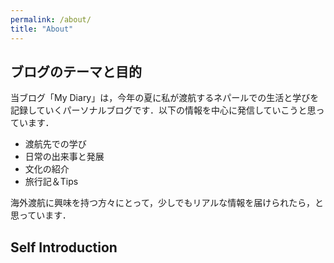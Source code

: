 ```yaml
---
permalink: /about/
title: "About"
---
```


## ブログのテーマと目的
当ブログ「My Diary」は，今年の夏に私が渡航するネパールでの生活と学びを記録していくパーソナルブログです．以下の情報を中心に発信していこうと思っています．

- 渡航先での学び
- 日常の出来事と発展
- 文化の紹介
- 旅行記＆Tips

海外渡航に興味を持つ方々にとって，少しでもリアルな情報を届けられたら，と思っています．

## Self Introduction



